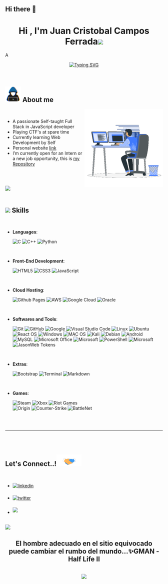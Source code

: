 ## Hi there 👋

<!--
**juanitomiller/juanitomiller** is a ✨ _special_ ✨ repository because its `README.md` (this file) appears on your GitHub profile.

Here are some ideas to get you started:

- 🔭 I’m currently working on ...
- 🌱 I’m currently learning ...
- 👯 I’m looking to collaborate on ...
- 🤔 I’m looking for help with ...
- 💬 Ask me about ...
- 📫 How to reach me: ...
- 😄 Pronouns: ...
- ⚡ Fun fact: ...
-->

<h1 align="center"><b>Hi , I'm Juan Cristobal Campos Ferrada</b><img src="https://media.giphy.com/media/hvRJCLFzcasrR4ia7z/giphy.gif" width="35"></h1>
<!--  -->A
<p align="center">
  <a href="https://git.io/typing-svg"><img src="https://readme-typing-svg.demolab.com?font=&pause=1000&color=19C303&random=false&width=435&lines=Full+Stack+JS+Developer+student%2C;IT+is+my+passion;Is+it+time+for+coffee%3F;+Create%2C+Design%2C+Execute!" alt="Typing SVG" /></a>
</p>


<br>



	
## <picture><img src = "https://github.com/0xAbdulKhalid/0xAbdulKhalid/raw/main/assets/mdImages/about_me.gif" width = 50px></picture> **About me**

<picture> <img align="right" src="https://github.com/0xAbdulKhalid/0xAbdulKhalid/raw/main/assets/mdImages/Right_Side.gif" width = 250px></picture>

<br>

- A passionate Self-taught Full Stack in JavaScript developer 
- Playing CTF's at spare time
- Currently learning Web Development by Self
- Personal website [link](https://juanitomiller.github.io)
- I’m currently open for an Intern or a new job opportunity, this is [my Repository](https://juanitomiller.github.io/Portfolio/)

<br><br>

<img src="https://user-images.githubusercontent.com/73097560/115834477-dbab4500-a447-11eb-908a-139a6edaec5c.gif"><br><br>

## <img src="https://media2.giphy.com/media/QssGEmpkyEOhBCb7e1/giphy.gif?cid=ecf05e47a0n3gi1bfqntqmob8g9aid1oyj2wr3ds3mg700bl&rid=giphy.gif" width ="25"><b> Skills</b>
<br>

<p align="center">

- **Languages**:
    
    ![C](https://img.shields.io/badge/C%20-%232370ED.svg?style=for-the-badge&logo=c&logoColor=white)
    ![C++](https://img.shields.io/badge/C++%20-%2300599C.svg?style=for-the-badge&logo=c%2B%2B&logoColor=white)
    ![Python](https://img.shields.io/badge/Python%20-%2314354C.svg?style=for-the-badge&logo=python&logoColor=white)

<br>   
    
- **Front-End Development**:

   ![HTML5](https://img.shields.io/badge/HTML5%20-%23E34F26.svg?style=for-the-badge&logo=html5&logoColor=white)
   ![CSS3](https://img.shields.io/badge/CSS%20-%231572B6.svg?style=for-the-badge&logo=css3&logoColor=white)
   ![JavaScript](https://img.shields.io/badge/JavaScript%20-%23F7DF1E.svg?style=for-the-badge&logo=javascript&logoColor=black)

<br>

- **Cloud Hosting**:

    ![Github Pages](https://img.shields.io/badge/GitHub%20Pages-%23327FC7.svg?style=for-the-badge&logo=github&logoColor=white)
    ![AWS](https://img.shields.io/badge/Amazon_AWS-FF9900?style=for-the-badge&logo=amazonaws&logoColor=white)
    ![Google Cloud](https://img.shields.io/badge/Google_Cloud-4285F4?style=for-the-badge&logo=google-cloud&logoColor=white)
   ![Oracle](https://img.shields.io/badge/Oracle-F80000?style=for-the-badge&logo=oracle&logoColor=black)
    
<br>

- **Softwares and Tools**:

    ![Git](https://img.shields.io/badge/git-%23F05033.svg?style=for-the-badge&logo=git&logoColor=white)
    ![GitHub](https://img.shields.io/badge/github-%23121011.svg?style=for-the-badge&logo=github&logoColor=white)
    ![Google](https://img.shields.io/badge/google-%234285F4.svg?style=for-the-badge&logo=google&logoColor=white)
    ![Visual Studio Code](https://img.shields.io/badge/Visual%20Studio%20Code-0078d7.svg?style=for-the-badge&logo=visual-studio-code&logoColor=white)
    ![Linux](https://img.shields.io/badge/Linux-FCC624?style=for-the-badge&logo=linux&logoColor=black)
    ![Ubuntu](https://img.shields.io/badge/Ubuntu-E95420?style=for-the-badge&logo=ubuntu&logoColor=white)
    ![React OS](https://img.shields.io/badge/react%20os-0088CC?style=for-the-badge&logo=reactos&logoColor=white)
    ![Windows](https://img.shields.io/badge/Windows-0078D6?style=for-the-badge&logo=windows&logoColor=white)
    ![MAC OS](https://img.shields.io/badge/mac%20os-000000?style=for-the-badge&logo=apple&logoColor=white)
    ![Kali](https://img.shields.io/badge/Kali_Linux-557C94?style=for-the-badge&logo=kali-linux&logoColor=white)
   ![Debian](https://img.shields.io/badge/Debian-A81D33?style=for-the-badge&logo=debian&logoColor=white)
   ![Android](https://img.shields.io/badge/Android-3DDC84?style=for-the-badge&logo=android&logoColor=white)
  ![MySQL](https://img.shields.io/badge/MySQL-00000F?style=for-the-badge&logo=mysql&logoColor=white)
  ![Microsoft Office](https://img.shields.io/badge/Microsoft_Office-D83B01?style=for-the-badge&logo=microsoft-office&logoColor=white)
  ![Microsoft](https://img.shields.io/badge/Microsoft-666666?style=for-the-badge&logo=microsoft&logoColor=white)
  ![PowerShell](https://img.shields.io/badge/Powershell-2CA5E0?style=for-the-badge&logo=powershell&logoColor=white)
  ![Microsoft](https://img.shields.io/badge/Microsoft-666666?style=for-the-badge&logo=microsoft&logoColor=white)
  ![JasonWeb Tokens](https://img.shields.io/badge/json%20web%20tokens-323330?style=for-the-badge&logo=json-web-tokens&logoColor=pink)


<br>

- **Extras**:
  
    ![Bootstrap](https://img.shields.io/badge/Bootstrap-563D7C?style=for-the-badge&logo=bootstrap&logoColor=white)
    ![Terminal](https://img.shields.io/badge/Terminal-%23054020?style=for-the-badge&logo=gnu-bash&logoColor=white)
    ![Markdown](https://img.shields.io/badge/markdown-%23000000.svg?style=for-the-badge&logo=markdown&logoColor=white)   

<br>

- **Games**:
  
    ![Steam](https://img.shields.io/badge/Steam-000000?style=for-the-badge&logo=steam&logoColor=white)
    ![Xbox](https://img.shields.io/badge/Xbox-107C10?style=for-the-badge&logo=xbox&logoColor=white)
    ![Riot Games](https://img.shields.io/badge/Riot_Games-D32936?style=for-the-badge&logo=riot-games&logoColor=white)   
    ![Origin](https://img.shields.io/badge/Origin-148EFF?style=for-the-badge&logo=origin&logoColor=white)
    ![Counter-Strike](https://img.shields.io/badge/Counter_Strike-000000?style=for-the-badge&logo=counter-strike&logoColor=white)
    ![BattleNet](https://img.shields.io/badge/Battle.net-000?style=for-the-badge&logo=battle.net&logoColor=148EFF)
</p>

<br>
<br>

-----

<br>
<br>

## <b> Let's Connect..!</b><img src="https://github.com/0xAbdulKhalid/0xAbdulKhalid/raw/main/assets/mdImages/handshake.gif" width ="80">
<br>
<div align='left'>

<ul>

<li>
<a href="https://linkedin.com/in/juancristobalcamposferrada" target="_blank">
<img src="https://img.shields.io/badge/linkedin:  juancristobalcamposferrada-%2300acee.svg?color=405DE6&style=for-the-badge&logo=linkedin&logoColor=white" alt=linkedin style="margin-bottom: 5px;"/>
</a>
</li>

<br>

<li>
<a href="https://x.com/cam43250723" target="_blank">
<img src="https://img.shields.io/badge/twitter:  JuanCristobal-%2300acee.svg?color=1DA1F2&style=for-the-badge&logo=twitter&logoColor=white" alt=twitter style="margin-bottom: 5px;"/>
</a>
</li>

<br>

<li>
<a href="mailto:juancristobalcamposferrada@gmail.com" target="_blank">
<img src="https://img.shields.io/badge/gmail:  JuanCristobal-%23EA4335.svg?style=for-the-badge&logo=gmail&logoColor=white" t=mail style="margin-bottom: 5px;" />
</a>
</li>
	
</ul>
</div>

<br>
<img src="https://user-images.githubusercontent.com/73097560/115834477-dbab4500-a447-11eb-908a-139a6edaec5c.gif">

<div align='center'>

## <b>El hombre adecuado en el sitio equivocado puede cambiar el rumbo del mundo...✨GMAN - Half Life II </b>

<br>
<img src="https://user-images.githubusercontent.com/73097560/115834477-dbab4500-a447-11eb-908a-139a6edaec5c.gif">
</div>


